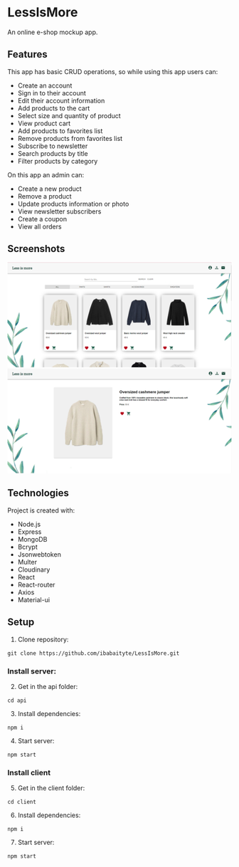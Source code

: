 # LessIsMore
An online e-shop mockup app. 

## Features
This app has basic CRUD operations, so while using this app users can:
* Create an account
* Sign in to their account
* Edit their account information
* Add products to the cart
* Select size and quantity of product
* View product cart
* Add products to favorites list
* Remove products from favorites list
* Subscribe to newsletter
* Search products by title
* Filter products by category

On this app an admin can:
* Create a new product
* Remove a product
* Update products information or photo
* View newsletter subscribers
* Create a coupon
* View all orders

## Screenshots
![img_1.png](client/src/images/img_1.png)
![img_2.png](client/src/images/img_2.png)

## Technologies
Project is created with:
* Node.js
* Express
* MongoDB
* Bcrypt
* Jsonwebtoken
* Multer
* Cloudinary
* React
* React-router
* Axios
* Material-ui

## Setup
1. Clone repository:
```
git clone https://github.com/ibabaityte/LessIsMore.git
```
### Install server:
2. Get in the api folder:
```
cd api
```
3. Install dependencies:
```
npm i
```
4. Start server:
```
npm start
```

### Install client
5. Get in the client folder:
```
cd client
```
6. Install dependencies:
```
npm i
```
7. Start server:
```
npm start
```
